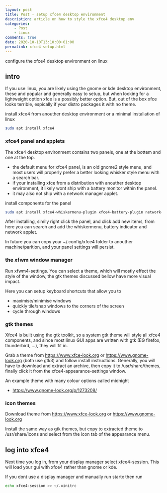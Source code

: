 ```yaml
---
layout: post
title: Post - setup xfce4 desktop environment
description: article on how to style the xfce4 desktop env
categories:
    - Post
    - Linux
comments: true
date: 2020-10-10T13:10:00+01:00
permalink: xfce4-setup.html
---
```


configure the xfce4 desktop environment on linux

## intro

If you use linux, you are likely using the gnome or kde desktop environment, these and popular and generally easy to setup, but when looking for a lightweight option xfce is a possibly better option. But, out of the box xfce looks terrible, espically if your distro packages it with no theme.

install xfce4 from anouther desktop environment or a minimal installation of linux
```sh
sudo apt install xfce4
```

### xfce4 panel and applets

The xfce4 desktop environment contains two panels, one at the bottem and one at the top.

- the default menu for xfce4 panel, is an old gnome2 style menu, and most users will properly prefer a better looking whisker style menu with a search bar.
- if your installing xfce from a distribution with anouther desktop environment, it likely wont ship with a battery monitor within the panel.
- it may also not ship with a network manager applet.

install components for the panel
```sh
sudo apt install xfce4-whiskermenu-plugin xfce4-battery-plugin network-manager-gnome
```
After installing, simily right click the panel, and click add new items, from here you can search and add the whiskermenu, battery indicator and network applet.

In future you can copy your ~/.config/xfce4 folder to anouther machine/parition, and your panel settings will persist.

### the xfwm window manager

Run xfwm4-settings. You can select a theme, which will mostly effect the style of the window, the gtk themes discussed bellow have more visual impact.

Here you can setup keyboard shortcuts that allow you to
- maximise/minimise windows
- quickly tile/snap windows to the corners of the screen
- cycle through windows

### gtk themes
Xfce4 is built using the gtk toolkit, so a system gtk theme will style all xfce4 components, and since most linux GUI apps are written with gtk (EG firefox, thunderbird, ...), they will fit in.

Grab a theme from https://www.xfce-look.org or https://www.gnome-look.org (both use gtk3) and follow install instructions. Generally, you will have to download and extract an archive, then copy it to /usr/share/themes, finally click it from the xfce4-appearance-settings window.

An example theme with many colour options called midnight
- https://www.gnome-look.org/p/1273208/

### icon themes
Download theme from https://www.xfce-look.org or https://www.gnome-look.org 

Install the same way as gtk themes, but copy to extracted theme to /usr/share/icons and select from the icon tab of the appearance menu.

## log into xfce4
Next time you log in, from your display manager select xfce4-session. This will load your gui with xfce4 rather than gnome or kde. 

If you dont use a display manager and manually run startx then run 
```sh
echo xfce4-session >> ~/.xinitrc
```

